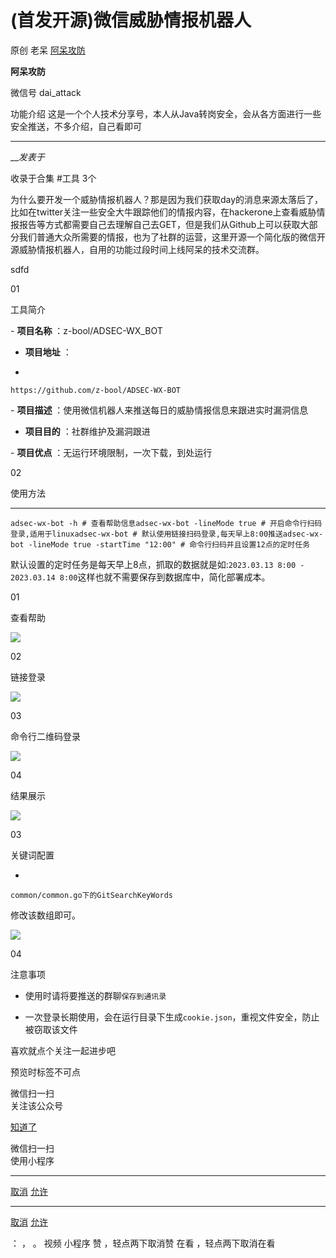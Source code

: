 #  (首发开源)微信威胁情报机器人

原创 老呆 [ 阿呆攻防 ](javascript:void\(0\);)

**阿呆攻防** ![]()

微信号 dai_attack

功能介绍 这是一个个人技术分享号，本人从Java转岗安全，会从各方面进行一些安全推送，不多介绍，自己看即可

____

___发表于_

收录于合集 #工具 3个

  

  

为什么要开发一个威胁情报机器人？那是因为我们获取day的消息来源太落后了，比如在twitter关注一些安全大牛跟踪他们的情报内容，在hackerone上查看威胁情报报告等方式都需要自己去理解自己去GET，但是我们从Github上可以获取大部分我们普通大众所需要的情报，也为了社群的运营，这里开源一个简化版的微信开源威胁情报机器人，自用的功能过段时间上线阿呆的技术交流群。

  
  

sdfd



01

工具简介  

  

\- **项目名称** ：z-bool/ADSEC-WX_BOT  

-  **项目地址** ：

  * 

    
    
    https://github.com/z-bool/ADSEC-WX-BOT

\- **项目描述** ：使用微信机器人来推送每日的威胁情报信息来跟进实时漏洞信息

-  **项目目的** ：社群维护及漏洞跟进

\- **项目优点** ：无运行环境限制，一次下载，到处运行



02

使用方法  

  

  *   *   *   * 

    
    
    adsec-wx-bot -h # 查看帮助信息adsec-wx-bot -lineMode true # 开启命令行扫码登录,适用于linuxadsec-wx-bot # 默认使用链接扫码登录,每天早上8:00推送adsec-wx-bot -lineMode true -startTime "12:00" # 命令行扫码并且设置12点的定时任务

默认设置的定时任务是每天早上8点，抓取的数据就是如:`2023.03.13 8:00 - 2023.03.14
8:00`这样也就不需要保存到数据库中，简化部署成本。



01

查看帮助

![](http://hk-proxy.gitwarp.com/https://raw.githubusercontent.com/tuchuang9/tc1/refs/heads/main/public/20230313153321.png)



02

链接登录

![](http://hk-proxy.gitwarp.com/https://raw.githubusercontent.com/tuchuang9/tc1/refs/heads/main/public/20230313153335.png)



03

命令行二维码登录

![](http://hk-proxy.gitwarp.com/https://raw.githubusercontent.com/tuchuang9/tc1/refs/heads/main/public/20230313153336.png)



04

结果展示

![](http://hk-proxy.gitwarp.com/https://raw.githubusercontent.com/tuchuang9/tc1/refs/heads/main/public/20230313153337.png)



03

关键词配置  

  

  * 

    
    
    common/common.go下的GitSearchKeyWords

修改该数组即可。

![](http://hk-proxy.gitwarp.com/https://raw.githubusercontent.com/tuchuang9/tc1/refs/heads/main/public/20230313153339.png)

04

注意事项  

  

  * 使用时请将要推送的群聊`保存到通讯录`

  * 一次登录长期使用，会在运行目录下生成`cookie.json`，重视文件安全，防止被窃取该文件



  
  
  

喜欢就点个关注一起进步吧

  
  
  



  

预览时标签不可点

微信扫一扫  
关注该公众号

[知道了](javascript:;)

微信扫一扫  
使用小程序

****

[取消](javascript:void\(0\);) [允许](javascript:void\(0\);)

****

[取消](javascript:void\(0\);) [允许](javascript:void\(0\);)

： ， 。   视频 小程序 赞 ，轻点两下取消赞 在看 ，轻点两下取消在看

